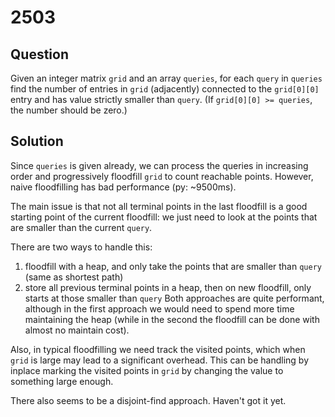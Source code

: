 # 2503

## Question

Given an integer matrix `grid` and an array `queries`, for each `query` in `queries` find the number of entries in `grid` (adjacently) connected to the `grid[0][0]` entry and has value strictly smaller than `query`.  (If `grid[0][0] >= queries`, the number should be zero.)

## Solution

Since `queries` is given already, we can process the queries in increasing order and progressively floodfill `grid` to count reachable points. However, naive floodfilling has bad performance (py: ~9500ms).

The main issue is that not all terminal points in the last floodfill is a good starting point of the current floodfill: we just need to look at the points that are smaller than the current `query`.

There are two ways to handle this:
1. floodfill with a heap, and only take the points that are smaller than `query` (same as shortest path)
2. store all previous terminal points in a heap, then on new floodfill, only starts at those smaller than `query`
Both approaches are quite performant, although in the first approach we would need to spend more time maintaining the heap (while in the second the floodfill can be done with almost no maintain cost).

Also, in typical floodfilling we need track the visited points, which when `grid` is large may lead to a significant overhead. This can be handling by inplace marking the visited points in `grid` by changing the value to something large enough.

There also seems to be a disjoint-find approach. Haven't got it yet.

